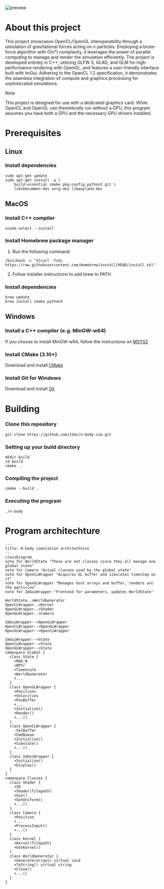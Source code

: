 ![preview](preview.gif)
# About this project

This project showcases OpenCL/OpenGL interoperability through a simulation of gravitational forces acting on n particles. 
Employing a brute-force algorithm with O(n²) complexity, it leverages the power of parallel computing to manage and render the simulation efficiently. 
The project is developed entirely in C++, utilizing GLFW 3, GLAD, and GLM for high-performance rendering with OpenGL, and features a user-friendly interface built with ImGui. 
Adhering to the OpenCL 1.2 specification, it demonstrates the seamless integration of compute and graphics processing for sophisticated simulations.

> [!NOTE]
> 
> This project is designed for use with a dedicated graphics card. While OpenCL and OpenGL can theoretically run without a GPU, this program assumes you have both a GPU and the necessary GPU drivers installed.

# Prerequisites

## Linux

### Install dependencies

```console
sudo apt-get update
sudo apt-get install -y \
    build-essential cmake pkg-config python3 git \
    libxkbcommon-dev xorg-dev libwayland-dev
```

## MacOS

### Install C++ compiler

```console
xcode-select --install
```

### Install Homebrew package manager

1. Run the following command:
```console
/bin/bash -c "$(curl -fsSL https://raw.githubusercontent.com/Homebrew/install/HEAD/install.sh)"
```
2. Follow installer instructions to add brew to PATH

### Install dependencies

```console
brew update
brew install cmake python3
```

## Windows

### Install a C++ compiler (e.g. MinGW-w64)

If you choose to install MinGW-w64, follow the instructions on [MSYS2](https://www.msys2.org/)

### Install CMake (3.10+)

Download and install [CMake](https://cmake.org/download/)

### Install Git for Windows

Download and install [Git](https://git-scm.com/download/win)

# Building

### Clone this repository

```console
git clone https://github.com/22ms/n-body-sim.git
```

### Setting up your build directory

```console
mkdir build
cd build
cmake ..
```

### Compiling the project

```console
cmake --build .
```

### Executing the program

```console
./n-body
```

# Program architechture

```mermaid
---
title: N-body simulation architechture
---
classDiagram
note for WorldState "These are not classes since they all manage one global state"
note for Camera "Actual classes used by the global state"
note for OpenCLWrapper "Acquires GL buffer and simulates timestep on it"
note for OpenGLWrapper "Manages host arrays and buffer, renders out the particles"
note for ImGuiWrapper "Frontend for parameters, updates WorldState"

WorldState..>WorldGenerator
OpenCLWrapper..>Kernel
OpenGLWrapper..>Shader
OpenGLWrapper..>Camera

ImGuiWrapper-->OpenGLWrapper
OpenCLWrapper-->OpenGLWrapper
OpenGLWrapper-->OpenCLWrapper

ImGuiWrapper-->State
OpenCLWrapper-->State
OpenGLWrapper-->State
namespace Global {
  class State {
    +MAX_N
    +NPtr
    +TimeScale
    +WorldGenerator
    +...
  }
  class OpenGLWrapper {
    +Positions
    +Velocities
    +PosBuffer
    +...
    +Initialize()
    +Render()
    +...()
  }
  class OpenCLWrapper {
    -VelBuffer
    +CmdQueue
    +Initialize()
    +Simulate()
    +...()
  }
  class ImGuiWrapper {
    +Initialize()
    +Display()
  }
}
namespace Classes {
  class Shader {
    +ID
    +Shader(filepath)
    +Use()
    +SetUniform()
    +...()
  }
  class Camera {
    +Position
    +...
    +ProcessInput()
    +...()
  }
  class Kernel {
    +Kernel(filepath)
    +GetKernel()
  }
  class WorldGenerator {
    +Generate(arrays) virtual void
    +ToString() virtual string
    +Clone()
    +...()
  }
}

```

